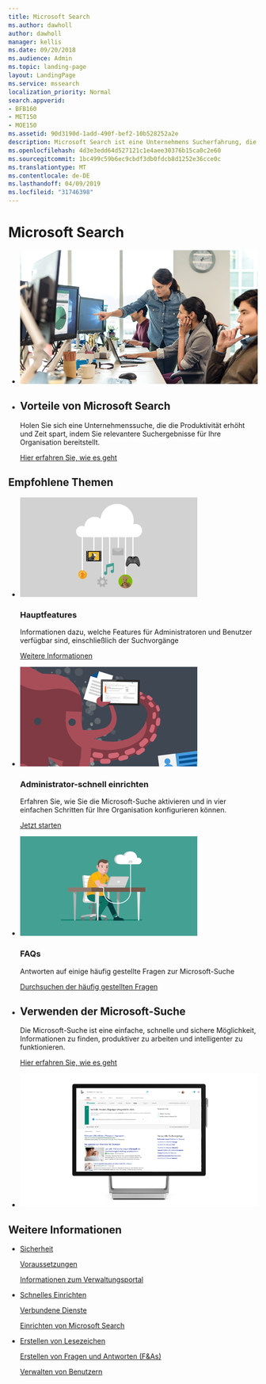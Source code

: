 ```yaml
---
title: Microsoft Search
ms.author: dawholl
author: dawholl
manager: kellis
ms.date: 09/20/2018
ms.audience: Admin
ms.topic: landing-page
layout: LandingPage
ms.service: mssearch
localization_priority: Normal
search.appverid:
- BFB160
- MET150
- MOE150
ms.assetid: 90d3190d-1add-490f-bef2-10b528252a2e
description: Microsoft Search ist eine Unternehmens Sucherfahrung, die die Produktivität erhöht und Zeit spart, indem Sie relevantere Suchergebnisse für Ihre Organisation bereitstellt.
ms.openlocfilehash: 4d3e3edd64d527121c1e4aee30376b15ca0c2e60
ms.sourcegitcommit: 1bc499c59b6ec9cbdf3db0fdcb8d1252e36cce0c
ms.translationtype: MT
ms.contentlocale: de-DE
ms.lasthandoff: 04/09/2019
ms.locfileid: "31746398"
---
```

# <a name="microsoft-search"></a>Microsoft Search

<ul class="panelContent cardsW cols cols2">
    <li>
        <div class="cardSize">
            <div class="cardPadding">
                <div class="card">
                    <div class="cardImageOuter">
                        <div class="cardImage">
                            <img src="media/a40fcb56-f0f9-4924-ae36-eb0a370665e3.png" alt="People in an office, one pointing at something on a screen." />
                        </div>
                    </div>
                    <div class="cardText">
                    </div>
                </div>
            </div>
        </div>
    </li>
    <li>
        <div class="cardSize">
            <div class="cardPadding">
                <div class="card">
                    <div class="cardText">
                        <h2>Vorteile von Microsoft Search</h2>
                        <p>Holen Sie sich eine Unternehmenssuche, die die Produktivität erhöht und Zeit spart, indem Sie relevantere Suchergebnisse für Ihre Organisation bereitstellt.</p>
                        <p><a href="why-microsoft-search.md">Hier erfahren Sie, wie es geht</a></p>
                    </div>
                </div>
            </div>
        </div>
    </li>
</ul>

<h2>Empfohlene Themen</h2>

<ul class="panelContent cardsW">
    <li>
        <div class="cardSize">
            <div class="cardPadding">
                <div class="card">
                    <div class="cardImageOuter">
                        <div class="cardImage">
                            <img src="media/651172f9-f9b6-4fbe-89f3-8adf6450cd7f.png" alt="Features included in Microsoft Search" />
                        </div>
                    </div>
                    <div class="cardText">
                        <h3>Hauptfeatures</h3>
                        <p>Informationen dazu, welche Features für Administratoren und Benutzer verfügbar sind, einschließlich der Suchvorgänge</p>
                        <p><a href="features.md">Weitere Informationen</a></p>
                    </div>
                </div>
            </div>
        </div>
    </li>
    <li>
        <div class="cardSize">
            <div class="cardPadding">
                <div class="card">
                    <div class="cardImageOuter">
                        <div class="cardImage">
                            <img src="media/60a078b4-166d-42f4-a3b9-91c04c9001f0.png" alt="Quick for admins to set up and configure" />
                        </div>
                    </div>
                    <div class="cardText">
                        <h3>Administrator-schnell einrichten</h3>
                        <p>Erfahren Sie, wie Sie die Microsoft-Suche aktivieren und in vier einfachen Schritten für Ihre Organisation konfigurieren können.</p>
                        <p><a href="quick-set-up.md">Jetzt starten</a></p>
                    </div>
                </div>
            </div>
        </div>
    </li>
    <li>
        <div class="cardSize">
            <div class="cardPadding">
                <div class="card">
                    <div class="cardImageOuter">
                        <div class="cardImage">
                            <img src="media/d696a83a-6322-477a-befd-4ad102b8204d.png" alt="Frequently asked questions about Microsoft Search" />
                        </div>
                    </div>
                    <div class="cardText">
                        <h3>FAQs</h3>
                        <p>Antworten auf einige häufig gestellte Fragen zur Microsoft-Suche</p>
                        <p><a href="faqs.md">Durchsuchen der häufig gestellten Fragen</a></p>
                    </div>
                </div>
            </div>
        </div>
    </li>
</ul>

<ul class="panelContent cardsW cols cols2">
    <li>
        <div class="cardSize">
            <div class="cardPadding">
                <div class="card">
                    <div class="cardText">
                        <h2>Verwenden der Microsoft-Suche</h2>
                        <p>Die Microsoft-Suche ist eine einfache, schnelle und sichere Möglichkeit, Informationen zu finden, produktiver zu arbeiten und intelligenter zu funktionieren.</p>
                        <p><a href="use/about-microsoft-search.md">Hier erfahren Sie, wie es geht</a></p>
                    </div>
                </div>
            </div>
        </div>
    </li>
    <li>
        <div class="cardSize">
            <div class="cardPadding">
                <div class="card">
                    <div class="cardImageOuter">
                        <div class="cardImage">
                            <img src="media/c8456838-c6db-41f7-9e84-eebfd9c5b0b8.png" alt="How work results appear on Bing" />
                        </div>
                    </div>
                    <div class="cardText">
                    </div>
                </div>
            </div>
        </div>
    </li>
</ul>

<h2>Weitere Informationen</h2>
<ul class="panelContent cardsW">
    <li>
        <div class="cardSize">
            <div class="cardPadding">
                <div class="card">
                    <div class="cardText">
                        <p><a href="security.md">Sicherheit</a></p>
                        <p><a href="requirements.md">Voraussetzungen</a></p>  
                        <p><a href="about-the-admin-portal.md">Informationen zum Verwaltungsportal</a></p>
                    </div>
                </div>
            </div>
        </div>
    </li>
    <li>
        <div class="cardSize">
            <div class="cardPadding">
                <div class="card">
                    <div class="cardText">
                        <p><a href="quick-set-up.md">Schnelles Einrichten</a></p>
                        <p><a href="connected-services.md">Verbundene Dienste</a></p>
                        <p><a href="set-up-microsoft-search.md">Einrichten von Microsoft Search</a></p>
                    </div>
                </div>
            </div>
        </div>
    </li>
    <li>
        <div class="cardSize">
            <div class="cardPadding">
                <div class="card">
                    <div class="cardText">
                        <p><a href="create-bookmarks.md">Erstellen von Lesezeichen</a></p>
                        <p><a href="create-qas.md">Erstellen von Fragen und Antworten (F&As)</a></p>
                        <p><a href="add-users.md">Verwalten von Benutzern</a></p>
                    </div>
                </div>
            </div>
        </div>
    </li>
</ul>  